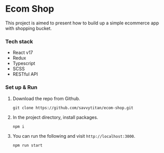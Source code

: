 # Ecom Shop

This project is aimed to present how to build up a simple ecommerce app with shopping bucket.

### Tech stack

- React v17
- Redux
- Typescript
- SCSS
- RESTful API

### Set up & Run

1. Download the repo from Github.

   ```
   git clone https://github.com/savvytitan/ecom-shop.git
   ```

2. In the project directory, install packages.
   ```
   npm i
   ```
3. You can run the following and visit `http://localhost:3000`.
   ```
   npm run start
   ```
